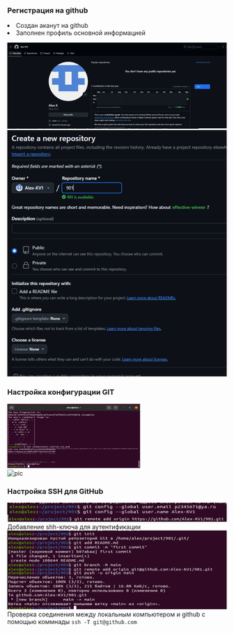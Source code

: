 ### Регистрация на github <br>

<li> Создан аканут на github
<li> Заполнен профиль основной информацией<br>

![pic](pic/1.png "")<br>
![pic](pic/2.png "")<br>
### Настройка конфигурации GIT
![pic](pic/3.png "")<br>
![pic](pic/3,1.png "Добавление удаленного репозитория")<br>
### Настройка SSH для GitHub
![pic](pic/4.png "Генерация shh-ключа")<br>
Добавление shh-ключа для аутентификации<br>
![pic](pic/5.png "Добавление shh-ключа")<br>
Проверка соединения между локальным компьютером и github с помощью коммнады
```ssh -T git@github.com```